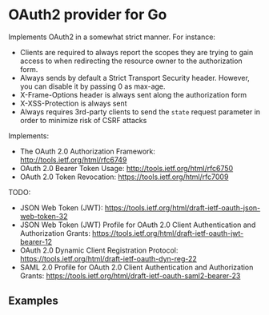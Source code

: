 # OAuth2 provider for Go

Implements OAuth2 in a somewhat strict manner. For instance:

* Clients are required to always report the scopes they are trying to gain
access to when redirecting the resource owner to the authorization form.
* Always sends by default a Strict Transport Security header. However, you can disable it
by passing 0 as max-age.
* X-Frame-Options header is always sent along the authorization form
* X-XSS-Protection is always sent
* Always requires 3rd-party clients to send the `state` request parameter in order to minimize risk of CSRF attacks

Implements:
* The OAuth 2.0 Authorization Framework: http://tools.ietf.org/html/rfc6749
* OAuth 2.0 Bearer Token Usage: http://tools.ietf.org/html/rfc6750
* OAuth 2.0 Token Revocation: https://tools.ietf.org/html/rfc7009

TODO:
* JSON Web Token (JWT): https://tools.ietf.org/html/draft-ietf-oauth-json-web-token-32
* JSON Web Token (JWT) Profile for OAuth 2.0 Client Authentication and Authorization Grants: https://tools.ietf.org/html/draft-ietf-oauth-jwt-bearer-12
*  OAuth 2.0 Dynamic Client Registration Protocol: https://tools.ietf.org/html/draft-ietf-oauth-dyn-reg-22
* SAML 2.0 Profile for OAuth 2.0 Client Authentication and Authorization Grants: https://tools.ietf.org/html/draft-ietf-oauth-saml2-bearer-23

## Examples
